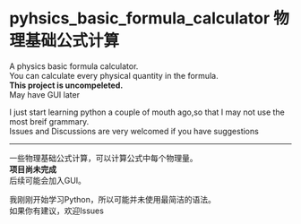 # pyhsics_basic_formula_calculator 物理基础公式计算
A physics basic formula calculator.    
You can calculate every physical quantity in the formula.  
**This project is uncompeleted.**  
May have GUI later  

I just start learning python a couple of mouth ago,so that I may not use the most breif grammary.  
Issues and Discussions are very welcomed if you have suggestions
***
一些物理基础公式计算，可以计算公式中每个物理量。  
**项目尚未完成**  
后续可能会加入GUI。

我刚刚开始学习Python，所以可能并未使用最简洁的语法。  
如果你有建议，欢迎Issues
